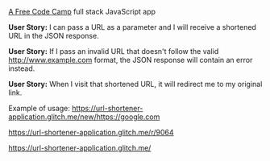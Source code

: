 <a target="_blank" href="https://www.freecodecamp.org/challenges/url-shortener-microservice">A Free Code Camp</a> full stack JavaScript app

<strong>User Story:</strong> I can pass a URL as a parameter and I will receive a shortened URL in the JSON response.

<strong>User Story:</strong> If I pass an invalid URL that doesn't follow the valid http://www.example.com format, the JSON response will contain an error instead.

<strong>User Story:</strong> When I visit that shortened URL, it will redirect me to my original link.

Example of usage:
https://url-shortener-application.glitch.me/new/https://google.com

https://url-shortener-application.glitch.me/r/9064


https://url-shortener-application.glitch.me/

